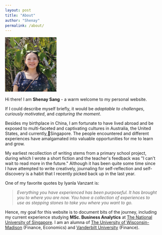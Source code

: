 ```yaml
---
layout: post
title: "About"
author: "Shenay"
permalink: /about/
---
```


<img src="/assets/profile.jpg" alt="profile" width="170" height="180" />

Hi there! I am __Shenay Sang__ - a warm welcome to my personal website.

If I could describe myself briefly, it would be *adaptable to challenges*, *curiously motivated*, and *capturing the moment*.

Besides my birthplace in China, I am fortunate to have lived abroad and be exposed to multi-faceted and captivating cultures in Australia, the United States, and currently,📍Singapore. The people encountered and different experiences have amalgamated into valuable opportunities for me to learn and grow.

My earliest recollection of writing stems from a primary school project, during which I wrote a short fiction and the teacher's feedback was "I can't wait to read more in the future." Although it has been quite some time since I have attempted to write creatively, journaling for self-reflection and self-discovery is a habit that I recently picked back up in the last year.

One of my favorite quotes by Iyanla Vanzant is:
> _Everything you have experienced has been purposeful. It has brought you to where you are now. You have a collection of experiences to use as stepping stones to take you where you want to go._

Hence, my goal for this website is to document bits of the journey, including my current experience studying __MSc. Business Analytics__ at [The National University of Singapore](http://www.nus.edu.sg/). I am an alumna of [The University of Wisconsin-Madison](https://www.wisc.edu/) (Finance, Economics) and [Vanderbilt University](https://www.vanderbilt.edu/) (Finance).

<link rel="stylesheet" href="https://cdnjs.cloudflare.com/ajax/libs/font-awesome/4.7.0/css/font-awesome.min.css">
<a href="mailto: shengnan.sang@u.nus.edu" class="fa fa-envelope"></a>
<a href="https://www.linkedin.com/in/shenay-sang" class="fa fa-linkedin"></a>
